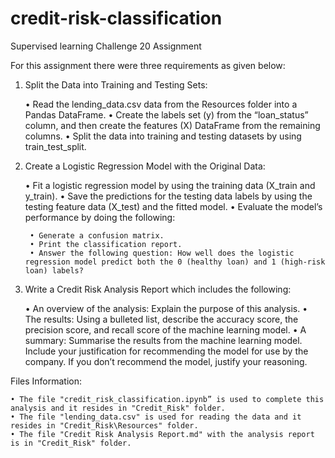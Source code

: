 # credit-risk-classification
Supervised learning Challenge 20 Assignment

For this assignment there were three requirements as given below:

1. Split the Data into Training and Testing Sets:

    • Read the lending_data.csv data from the Resources folder into a Pandas DataFrame.
    • Create the labels set (y) from the “loan_status” column, and then create the features (X) DataFrame from the remaining columns.
    • Split the data into training and testing datasets by using train_test_split.

2. Create a Logistic Regression Model with the Original Data:

    • Fit a logistic regression model by using the training data (X_train and y_train).
    • Save the predictions for the testing data labels by using the testing feature data (X_test) and the fitted model.
    • Evaluate the model’s performance by doing the following:

        • Generate a confusion matrix.
        • Print the classification report.
        • Answer the following question: How well does the logistic regression model predict both the 0 (healthy loan) and 1 (high-risk loan) labels?

3. Write a Credit Risk Analysis Report which includes the following:

    • An overview of the analysis: Explain the purpose of this analysis.
    • The results: Using a bulleted list, describe the accuracy score, the precision score, and recall score of the machine learning model.
    • A summary: Summarise the results from the machine learning model. Include your justification for recommending the model for use by the company. If you don’t recommend the model, justify your reasoning.

Files Information:

    • The file "credit_risk_classification.ipynb” is used to complete this analysis and it resides in "Credit_Risk" folder.
    • The file "lending_data.csv" is used for reading the data and it resides in "Credit_Risk\Resources" folder.
    • The file "Credit Risk Analysis Report.md" with the analysis report is in "Credit_Risk" folder.